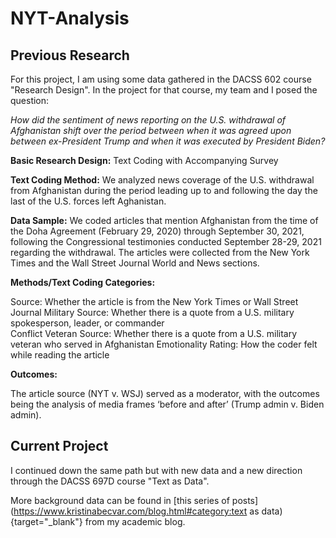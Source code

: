 # NYT-Analysis

## Previous Research

For this project, I am using some data gathered in the DACSS 602 course "Research Design".  In the project for that course, my team and I posed the question:

*How did the sentiment of news reporting on the U.S. withdrawal of Afghanistan shift over the period between when it was agreed upon between ex-President Trump and when it was executed by President Biden?*

**Basic Research Design:**  Text Coding with Accompanying Survey

**Text Coding Method:**  We analyzed news coverage of the U.S. withdrawal from Afghanistan during the period leading up to and following the day the last of the U.S. forces left Aghanistan. 

**Data Sample:**  We coded articles that mention Afghanistan from the time of the Doha Agreement (February 29, 2020) through September 30, 2021, following the Congressional testimonies conducted September 28-29, 2021 regarding the withdrawal. The articles were collected from the New York Times and the Wall Street Journal World and News sections.

**Methods/Text Coding Categories:**

Source: Whether the article is from the New York Times or Wall Street Journal
Military Source: Whether there is a quote from a U.S.  military spokesperson, leader, or commander	
Conflict Veteran Source: 	Whether there is a quote from a U.S. military veteran who served in Afghanistan	
Emotionality Rating:	How the coder felt while reading the article
		
**Outcomes:**  

The article source (NYT v. WSJ) served as a moderator, with the outcomes being the analysis of media frames ‘before and after’ (Trump admin v. Biden admin). 

## Current Project

I continued down the same path but with new data and a new direction through the DACSS 697D course "Text as Data".

More background data can be found in [this series of posts](https://www.kristinabecvar.com/blog.html#category:text as data){target="_blank"} from my academic blog.
